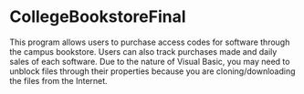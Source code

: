 # CollegeBookstoreFinal
This program allows users to purchase access codes for software through the campus bookstore.
Users can also track purchases made and daily sales of each software.
Due to the nature of Visual Basic, you may need to unblock files through their properties
because you are cloning/downloading the files from the Internet.
